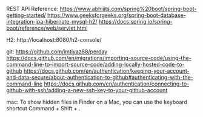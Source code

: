 REST API Reference:
https://www.abhijits.com/spring%20boot/spring-boot-getting-started/
https://www.geeksforgeeks.org/spring-boot-database-integration-jpa-hibernate-mysql-h2/
https://docs.spring.io/spring-boot/reference/web/servlet.html


H2:
http://localhost:8080/h2-console/

git:
https://github.com/imtiyaz88/perday
https://docs.github.com/en/migrations/importing-source-code/using-the-command-line-to-import-source-code/adding-locally-hosted-code-to-github
https://docs.github.com/en/authentication/keeping-your-account-and-data-secure/about-authentication-to-github#authenticating-with-the-command-line
https://docs.github.com/en/authentication/connecting-to-github-with-ssh/adding-a-new-ssh-key-to-your-github-account

mac:
To show hidden files in Finder on a Mac, you can use the keyboard shortcut Command + Shift + . 
